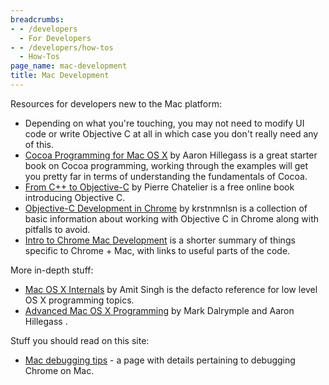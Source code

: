 ```yaml
---
breadcrumbs:
- - /developers
  - For Developers
- - /developers/how-tos
  - How-Tos
page_name: mac-development
title: Mac Development
---
```


Resources for developers new to the Mac platform:

*   Depending on what you're touching, you may not need to modify UI
            code or write Objective C at all in which case you don't really need
            any of this.
*   [Cocoa Programming for Mac OS
            X](http://www.amazon.com/exec/obidos/ASIN/0321503619) by Aaron
            Hillegass is a great starter book on Cocoa programming, working
            through the examples will get you pretty far in terms of
            understanding the fundamentals of Cocoa.
*   [From C++ to
            Objective-C](http://ktd.club.fr/programmation/fichiers/cpp-objc-en.pdf)
            by Pierre Chatelier is a free online book introducing Objective C.
*   [Objective-C Development in
            Chrome](https://docs.google.com/a/chromium.org/document/d/1HDxOA0TD97e8MhS__7KBSAJRzKWyi0hqVTc13WSHFqc/edit)
            by krstnmnlsn is a collection of basic information about working
            with Objective C in Chrome along with pitfalls to avoid.
*   [Intro to Chrome Mac
            Development](https://docs.google.com/presentation/d/1H8UOJmSJFQl3hgzDAjmObYTqHDTF98hj_ENpVydJ4OE/edit)
            is a shorter summary of things specific to Chrome + Mac, with links
            to useful parts of the code.

More in-depth stuff:

*   [Mac OS X
            Internals](http://www.amazon.com/Mac-OS-Internals-Systems-Approach/dp/0321278542)
            by Amit Singh is the defacto reference for low level OS X
            programming topics.
*   [Advanced Mac OS X
            Programming](http://www.amazon.com/Advanced-Mac-Programming-Core-Unix/dp/0974078514)
            by Mark Dalrymple and Aaron Hillegass .

Stuff you should read on this site:

*   [Mac debugging tips](/developers/how-tos/debugging-on-os-x) - a page
            with details pertaining to debugging Chrome on Mac.
